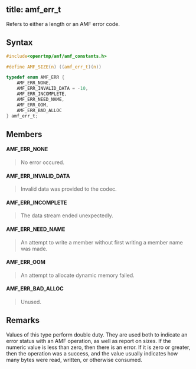 title: amf_err_t
--------------------------

Refers to either a length or an AMF error code.

## Syntax ##

```c
#include<openrtmp/amf/amf_constants.h>

#define AMF_SIZE(n) ((amf_err_t)(n))

typedef enum AMF_ERR {
    AMF_ERR_NONE,
    AMF_ERR_INVALID_DATA = -10,
    AMF_ERR_INCOMPLETE,
    AMF_ERR_NEED_NAME,
    AMF_ERR_OOM,
    AMF_ERR_BAD_ALLOC
} amf_err_t;
```

## Members ##
#### AMF_ERR_NONE ####
> No error occured.
> 

#### AMF_ERR_INVALID_DATA ####
> Invalid data was provided to the codec.
> 

#### AMF_ERR_INCOMPLETE ####
> The data stream ended unexpectedly.
> 

#### AMF_ERR_NEED_NAME ####
> An attempt to write a member without first writing a member name was made.
> 

#### AMF_ERR_OOM ####
> An attempt to allocate dynamic memory failed.
> 

#### AMF_ERR_BAD_ALLOC ####
> Unused.
> 


## Remarks ##
Values of this type perform double duty. They are used both to indicate an error status with an AMF operation, as well as report on sizes. If the numeric value is less than zero, then there is an error. If it is zero or greater, then the operation was a success, and the value usually indicates how many bytes were read, written, or otherwise consumed.
